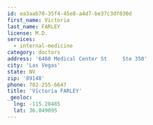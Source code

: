 ```yaml
---
id: ea3aab70-35f4-45e8-a4d7-be37c3df030d
first_name: Victoria
last_name: FARLEY
license: M.D.
services:
  - internal-medicine
category: doctors
address: '6460 Medical Center St     Ste 350'
city: 'Las Vegas'
state: NV
zip: '89148'
phone: 702-255-6647
title: 'Victoria FARLEY'
_geoloc:
  lng: -115.28485
  lat: 36.049095
---
```

